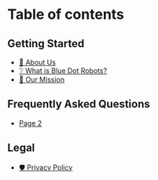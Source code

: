 # Table of contents

## Getting Started

* [🤖 About Us](README.md)
* [❔ What is Blue Dot Robots?](<README (1).md>)
* [🧭 Our Mission](getting-started/mission.md)

## Frequently Asked Questions

* [Page 2](frequently-asked-questions/page-2.md)

## Legal

* [🛡️ Privacy Policy](legal/privacy-policy.md)
